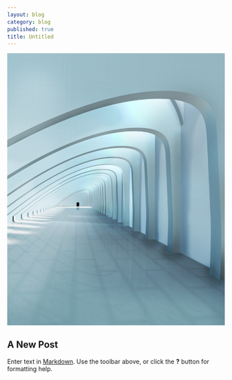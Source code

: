```yaml
---
layout: blog
category: blog
published: true
title: Untitled
---
```


![155127_5025.jpg](/_posts/155127_5025.jpg)

## A New Post

Enter text in [Markdown](http://daringfireball.net/projects/markdown/). Use the toolbar above, or click the **?** button for formatting help.